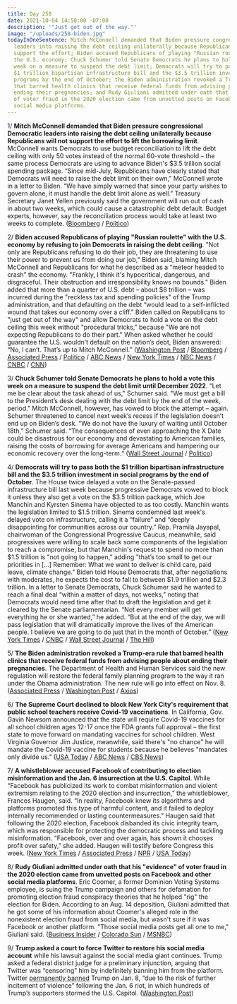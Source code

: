 ```yaml
---
title: Day 258
date: 2021-10-04 14:50:00 -07:00
description: '"Just get out of the way."'
image: "/uploads/258-biden.jpg"
todayInOneSentence: Mitch McConnell demanded that Biden pressure congressional Democratic
  leaders into raising the debt ceiling unilaterally because Republicans will not
  support the effort; Biden accused Republicans of playing "Russian roulette" with
  the U.S. economy; Chuck Schumer told Senate Democrats he plans to hold a vote this
  week on a measure to suspend the debt limit; Democrats will try to pass both the
  $1 trillion bipartisan infrastructure bill and the $3.5 trillion investment in social
  programs by the end of October; the Biden administration revoked a Trump-era rule
  that barred health clinics that receive federal funds from advising people about
  ending their pregnancies; and Rudy Giuliani admitted under oath that his "evidence"
  of voter fraud in the 2020 election came from unvetted posts on Facebook and other
  social media platforms.
---
```


1/ **Mitch McConnell demanded that Biden pressure congressional Democratic leaders into raising the debt ceiling unilaterally because Republicans will not support the effort to lift the borrowing limit**. McConnell wants Democrats to use budget reconciliation to lift the debt ceiling with only 50 votes instead of the normal 60-vote threshold – the same process Democrats are using to advance Biden's $3.5 trillion social spending package. “Since mid-July, Republicans have clearly stated that Democrats will need to raise the debt limit on their own,” McConnell wrote in a letter to Biden. “We have simply warned that since your party wishes to govern alone, it must handle the debt limit alone as well.” Treasury Secretary Janet Yellen previously said the government will run out of cash in about two weeks, which could cause a catastrophic debt default. Budget experts, however, say the reconciliation process would take at least two weeks to complete. ([Bloomberg](https://www.bloomberg.com/news/articles/2021-10-04/mcconnell-tells-biden-republicans-won-t-cooperate-on-debt-limit?srnd=premium) / [Politico](https://www.politico.com/news/2021/10/04/mcconnell-biden-connection-514901))

2/ **Biden accused Republicans of playing "Russian roulette" with the U.S. economy by refusing to join Democrats in raising the debt ceiling**. "Not only are Republicans refusing to do their job, they are threatening to use their power to prevent us from doing our job," Biden said, blaming Mitch McConnell and Republicans for what he described as a “meteor headed to crash" the economy. "Frankly, I think it's hypocritical, dangerous, and disgraceful. Their obstruction and irresponsibility knows no bounds." Biden added that more than a quarter of U.S. debt – about $8 trillion – was incurred during the "reckless tax and spending policies" of the Trump administration, and that defaulting on the debt “would lead to a self-inflicted wound that takes our economy over a cliff.” Biden called on Republicans to "just get out of the way" and allow Democrats to hold a vote on the debt ceiling this week without "procedural tricks," because "We are not expecting Republicans to do their part." When asked whether he could guarantee the U.S. wouldn’t default on the nation’s debt, Biden answered: “No, I can’t. That’s up to Mitch McConnell.” ([Washington Post](https://www.washingtonpost.com/us-policy/2021/10/04/biden-schumer-debt-ceiling/) / [Bloomberg](https://www.bloomberg.com/news/articles/2021-10-04/biden-warns-economy-at-risk-if-gop-continues-blocking-debt-limit?sref=MIBMEEoj) / [Associated Press](https://apnews.com/article/business-congress-janet-yellen-economy-financial-crisis-9ec6c2615fc3f9d6b6b70b032809d95b) / [Politico](https://www.politico.com/news/2021/10/04/biden-us-debt-limit-514993) / [ABC News](https://abcnews.go.com/Politics/biden-calls-republicans-refusing-raise-debt-ceiling/story?id=80394658) / [New York Times](https://www.nytimes.com/2021/10/04/business/biden-republicans-debt-limit.html) / [NBC News](https://www.nbcnews.com/politics/white-house/white-house-seeks-messaging-reset-spending-bill-n1280681) / [CNBC](https://www.cnbc.com/2021/10/04/biden-pushes-congress-to-raise-debt-limit-this-week-slams-gop.html) / [CNN](https://www.cnn.com/2021/10/04/politics/biden-debt-ceiling-remarks/index.html))

3/ **Chuck Schumer told Senate Democrats he plans to hold a vote this week on a measure to suspend the debt limit until December 2022**. “Let me be clear about the task ahead of us," Schumer said. "We must get a bill to the President’s desk dealing with the debt limit by the end of the week, period.” Mitch McConnell, however, has vowed to block the attempt – again. Schumer threatened to cancel next week’s recess if the legislation doesn’t end up on Biden’s desk. “We do not have the luxury of waiting until October 18th,” Schumer said. “The consequences of even approaching the X Date could be disastrous for our economy and devastating to American families, raising the costs of borrowing for average Americans and hampering our economic recovery over the long-term.“ ([Wall Street Journal](https://www.wsj.com/articles/schumer-urges-action-on-debt-ceiling-by-end-of-week-11633357108?mod=politics_lead_pos1) / [Politico](https://www.politico.com/news/2021/10/04/schumer-debt-limit-vote-515058))

4/ **Democrats will try to pass both the $1 trillion bipartisan infrastructure bill and the $3.5 trillion investment in social programs by the end of October**. The House twice delayed a vote on the Senate-passed infrastructure bill last week because progressive Democrats vowed to block it unless they also get a vote on the $3.5 trillion package, which Joe Manchin and Kyrsten Sinema have objected to as too costly. Manchin wants the legislation limited to $1.5 trillion. Sinema condemned last week's delayed vote on infrastructure, calling it a “failure” and “deeply disappointing for communities across our country.” Rep. Pramila Jayapal, chairwoman of the Congressional Progressive Caucus, meanwhile, said progressives were willing to scale back some components of the legislation to reach a compromise, but that Manchin's request to spend no more than $1.5 trillion is "not going to happen,” adding "that’s too small to get our priorities in \[...\] Remember: What we want to deliver is child care, paid leave, climate change.” Biden told House Democrats that, after negotiations with moderates, he expects the cost to fall to between $1.9 trillion and $2.3 trillion. In a letter to Senate Democrats, Chuck Schumer said he wanted to reach a final deal “within a matter of days, not weeks,” noting that Democrats would need time after that to draft the legislation and get it cleared by the Senate parliamentarian. “Not every member will get everything he or she wanted,” he added. “But at the end of the day, we will pass legislation that will dramatically improve the lives of the American people. I believe we are going to do just that in the month of October.” ([New York Times](https://www.nytimes.com/2021/10/03/us/politics/progressive-democrats-infrastructure-abortion.html) / [CNBC](https://www.cnbc.com/2021/10/04/schumer-aims-to-pass-biden-infrastructure-build-back-better-plans-in-october.html) / [Wall Street Journal](https://www.wsj.com/articles/democrats-weigh-cutting-programs-or-reducing-scope-to-trim-3-5-trillion-bill-11633273309?mod=politics_lead_pos2) / [The Hill](https://thehill.com/homenews/senate/575152-schumer-wants-deal-on-reconciliation-details-within-a-matter-of-days))

5/ **The Biden administration revoked a Trump-era rule that barred health clinics that receive federal funds from advising people about ending their pregnancies**. The Department of Health and Human Services said the new regulation will restore the federal family planning program to the way it ran under the Obama administration. The new rule will go into effect on Nov. 8. ([Associated Press](https://apnews.com/article/coronavirus-pandemic-lifestyle-business-health-1f1120c089788111296fe68dc5fc2826) / [Washington Post](https://www.washingtonpost.com/health/biden-administration-title-x-abortion/2021/10/04/33451c1a-223c-11ec-9309-b743b79abc59_story.html) / [Axios](https://www.axios.com/biden-trump-abortion-title-x-a8b3c085-4c01-4cf8-bcc7-c65099bf22c1.html))

6/ **The Supreme Court declined to block New York City's requirement that public school teachers receive Covid-19 vaccinations**. In California, Gov. Gavin Newsom announced that the state will require Covid-19 vaccines for all school children ages 12-17 once the FDA grants full approval – the first state to move forward on mandating vaccines for school children. West Virginia Governor Jim Justice, meanwhile, said there's "no chance" he will mandate the Covid-19 vaccine for students because he believes "mandates only divide us." ([USA Today](https://www.usatoday.com/story/news/politics/2021/10/01/supreme-court-allows-covid-vaccine-mandate-new-york-city-teachers/5953731001/) / [ABC News](https://abcnews.go.com/Politics/california-state-nation-require-vaccines-school-children/story?id=80353138) / [CBS News](https://www.cbsnews.com/news/covid-vaccine-mandate-students-jim-justice-west-virginia-governor/))

7/ **A whistleblower accused Facebook of contributing to election misinformation and the Jan. 6 insurrection at the U.S. Capitol**. While “Facebook has publicized its work to combat misinformation and violent extremism relating to the 2020 election and insurrection,” the whistleblower, Frances Haugen, said. “In reality, Facebook knew its algorithms and platforms promoted this type of harmful content, and it failed to deploy internally recommended or lasting countermeasures.” Haugen said that following the 2020 election, Facebook disbanded its civic integrity team, which was responsible for protecting the democratic process and tackling misinformation. “Facebook, over and over again, has shown it chooses profit over safety,” she added. Haugen will testify before Congress this week. ([New York Times](https://www.nytimes.com/2021/10/02/technology/whistle-blower-facebook-memo.html) / [Associated Press](https://apnews.com/article/facebook-whistleblower-frances-haugen-4a3640440769d9a241c47670facac213) / [NPR](https://www.npr.org/2021/10/04/1042921981/facebook-whistleblower-renewing-scrutiny-of-social-media-giant) / [USA Today](https://www.usatoday.com/story/tech/2021/10/04/facebook-whistleblower-frances-haugen-what-we-know/5993959001/))

8/ **Rudy Giuliani admitted under oath that his "evidence" of voter fraud in the 2020 election came from unvetted posts on Facebook and other social media platforms**. Eric Coomer, a former Dominion Voting Systems employee, is suing the Trump campaign and others for defamation for promoting election fraud conspiracy theories that he helped "rig" the election for Biden. According to an Aug. 14 deposition, Giuliani admitted that he got some of his information about Coomer's alleged role in the nonexistent election fraud from social media, but wasn't sure if it was Facebook or another platform. "Those social media posts get all one to me," Giuliani said. ([Business Insider](https://www.businessinsider.com/rudy-guiliani-says-he-got-election-fraud-evidence-from-facebook-2021-10) / [Colorado Sun](https://coloradosun.com/2021/09/24/giuliani-deposition-coomer-trump-campaign-lawsuit-joe-oltmann/) / [MSNBC](https://www.msnbc.com/rachel-maddow-show/court-case-giuliani-shed-new-light-big-lie-s-origins-n1280309))

9/ **Trump asked a court to force Twitter to restore his social media account** while his lawsuit against the social media giant continues. Trump asked a federal district judge for a preliminary injunction, arguing that Twitter was “censoring” him by indefinitely banning him from the platform. Twitter [permanently banned](https://whatthefuckjusthappenedtoday.com/2021/01/11/day-1453/#4-twitter-permanently-banned-trump-%E2%80%9C) Trump on Jan. 8, “due to the risk of further incitement of violence” following the Jan. 6 riot, in which hundreds of Trump’s supporters stormed the U.S. Capitol. ([Washington Post](https://www.washingtonpost.com/politics/2021/10/02/trump-twitter-ban-court-filing/))